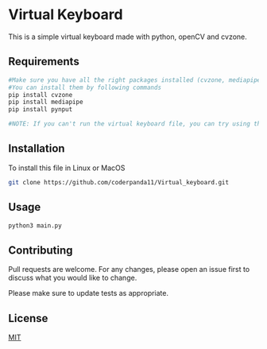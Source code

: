 # Virtual Keyboard

This is a simple virtual keyboard made with python, openCV and cvzone.

## Requirements
```bash
#Make sure you have all the right packages installed (cvzone, mediapipe, pynput)
#You can install them by following commands
pip install cvzone
pip install mediapipe
pip install pynput

#NOTE: If you can't run the virtual keyboard file, you can try using the lower versions of the above packages.
```

## Installation

To install this file in Linux or MacOS

```bash
git clone https://github.com/coderpanda11/Virtual_keyboard.git
```

## Usage

```python
python3 main.py
```

## Contributing

Pull requests are welcome. For any changes, please open an issue first
to discuss what you would like to change.

Please make sure to update tests as appropriate.

## License

[MIT](https://choosealicense.com/licenses/mit/)



